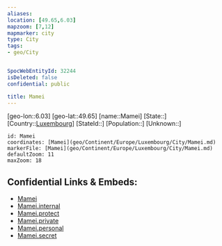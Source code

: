 ```yaml
---
aliases: 
location: [49.65,6.03]
mapzoom: [7,12] 
mapmarker: city 
type: City
tags:
- geo/City


SpocWebEntityId: 32244
isDeleted: false
confidential: public

title: Mamei
---
```

[geo-lon::6.03]
[geo-lat::49.65]
[name::Mamei]
[State::]
[Country::[Luxembourg](geo/Continent/Europe/Luxembourg.md)]
[StateId::]
[Population::]
[Unknown::]


```leaflet
id: Mamei
coordinates: [Mamei](geo/Continent/Europe/Luxembourg/City/Mamei.md)
markerFile: [Mamei](geo/Continent/Europe/Luxembourg/City/Mamei.md)
defaultZoom: 11 
maxZoom: 18
```


## Confidential Links & Embeds: 
- [Mamei](../../../../../../_public/geo/Continent/Europe/Luxembourg/City/Mamei.md) 
- [Mamei.internal](../../../../../../_internal/geo/Continent/Europe/Luxembourg/City/Mamei.internal.md) 
- [Mamei.protect](../../../../../../_protect/geo/Continent/Europe/Luxembourg/City/Mamei.protect.md) 
- [Mamei.private](../../../../../../_private/geo/Continent/Europe/Luxembourg/City/Mamei.private.md) 
- [Mamei.personal](../../../../../../_personal/geo/Continent/Europe/Luxembourg/City/Mamei.personal.md) 
- [Mamei.secret](../../../../../../_secret/geo/Continent/Europe/Luxembourg/City/Mamei.secret.md) 
